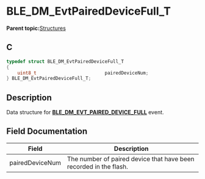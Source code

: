 # BLE\_DM\_EvtPairedDeviceFull\_T

**Parent topic:**[Structures](GUID-E5E92890-D6CE-4B37-AD56-B4D84D746B1B.md)

## C

```c
typedef struct BLE_DM_EvtPairedDeviceFull_T
{
    uint8_t                         pairedDeviceNum;
} BLE_DM_EvtPairedDeviceFull_T;
```

## Description

Data structure for **[BLE\_DM\_EVT\_PAIRED\_DEVICE\_FULL](GUID-65F57110-C2EB-4489-BF68-33BCBDD490B1.md)** event.

## Field Documentation

|Field|Description|
|-----|-----------|
|pairedDeviceNum|The number of paired device that have been recorded in the flash.|

